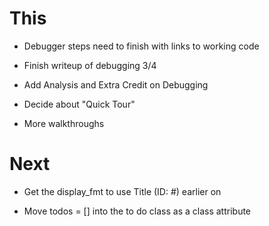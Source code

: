 # This

- Debugger steps need to finish with links to working code

- Finish writeup of debugging 3/4

- Add Analysis and Extra Credit on Debugging

- Decide about "Quick Tour"

- More walkthroughs

# Next

- Get the display_fmt to use Title (ID: #) earlier on

- Move todos = [] into the to do class as a class attribute

